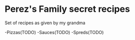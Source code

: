 # Perez's Family secret recipes

Set of recipes as given by my grandma

-Pizzas(TODO)
-Sauces(TODO)
-Spreds(TODO)
